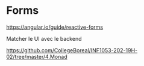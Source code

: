 # Forms

https://angular.io/guide/reactive-forms


Matcher le UI avec le backend

https://github.com/CollegeBoreal/INF1053-202-19H-02/tree/master/4.Monad
